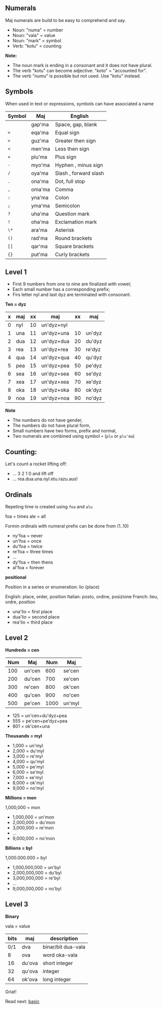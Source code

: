 ## Numerals 

Maj numerals are build to be easy to comprehend and say.

* Noun: "numa" = number
* Noun: "vala" = value
* Noun: "mark" = symbol
* Verb: "kotu" = counting

**Note:**

* The noun mark is ending in a consonant and it does not have plural.
* The verb "kotu" can become adjective: "koto" = "accounted for".
* The verb "numu" is possible but not used. Use "kotu" instead.

## Symbols

When used in text or expressions, symbols can have associated a name

Symbol | Maj    | English
-------|--------|---------------------
  ` `  | gap'ma | Space, gap, blank
  `=`  | eqa'ma | Equal sign
  `>`  | guz'ma | Greater then sign
  `<`  | men'ma | Less then sign
  `+`  | plu'ma | Plus sign 
  `-`  | myo'ma | Hyphen , minus sign 
  `/`  | oya'ma | Slash , forward slash 
  `.`  | ona'ma | Dot, full stop 
  `,`  | oma'ma | Comma 
  `:`  | yna'ma | Colon 
  `;`  | yma'ma | Semicolon 
  `?`  | uha'ma | Question mark 
  `!`  | oha'ma | Exclamation mark 
  `\*` | ara'ma | Asterisk 
  `()` | rad'ma | Round brackets 
  `[]` | qar'ma | Square brackets 
  `{}` | put'ma | Curly brackets 

## Level 1

* First 9 numbers from one to nine are finalized with vowel;
* Each small number has a corresponding prefix;
* Firs letter nyl and last dyz are terminated with consonant.

**Ten = dyz** 

x | maj  | xx | maj          | xx | maj    |
--|------|----|--------------|----|--------|
0 | nyl  | 10 | un'dyz+nyl   |    |        |
1 | una  | 11 | un'dyz+una   | 10 | un'dyz |
2 | dua  | 12 | un'dyz+dua   | 20 | du'dyz |
3 | rea  | 13 | un'dyz+rea   | 30 | re'dyz |
4 | qua  | 14 | un'dyz+qua   | 40 | qu'dyz |
5 | pea  | 15 | un'dyz+pea   | 50 | pe'dyz |
6 | sea  | 16 | un'dyz+sea   | 60 | se'dyz |
7 | xea  | 17 | un'dyz+xea   | 70 | xe'dyz |
8 | oka  | 18 | un'dyz+oka   | 80 | ok'dyz |
9 | noa  | 19 | un'dyz+noa   | 90 | no'dyz | 


**Note** 

* The numbers do not have gender,
* The numbers do not have plural form,
* Small numbers have two forms, prefix and normal,
* Two numerals are combined using symbol `+` (`plu` or `plu'ma`)

## Counting:

Let's count a rocket lifting off:

* ... 3 2 1 0 and lift off
* ... rea.dua.una.nyl.etu.razu.aus!
                                         
## Ordinals
         
Repeting time is created using `foa` and `alu`

foa  = times
ale  = all

Formin ordinals with numeral prefix can be done from (1..10)

* ny'foa = never
* un'foa = once
* du'foa = twice
* re'foa = three times
* ...
* dy'foa = then thens
* al'foa = forever
          
**positional**

Position in a series or enumeration: lio (place)

English: place, order, position
Italian: posto, ordine, posizione
Franch:  lieu,  ordre, position

* una'lio = first place
* dua'lio = second place
* rea'lio = third place

## Level 2

**Hundreds = cen**

 Num |  Maj     |  Num | Maj
-----|----------|------|-------------
 100 |  un'cen  |  600 |  se'cen
 200 |  du'cen  |  700 |  xe'cen
 300 |  re'cen  |  800 |  ok'cen
 400 |  qu'cen  |  900 |  no'cen
 500 |  pe'cen  | 1000 |  un'myl 


* 125 = un'cen+du'dyz+pea
* 555 = pe'cen+pe'dyz+pea
* 801 = ok'cen+una


**Thousands = myl**

* 1,000 = un'myl
* 2,000 = du'myl
* 3,000 = re'myl
* 4,000 = qu'myl
* 5,000 = pe'myl
* 6,000 = se'myl
* 7,000 = xe'myl
* 8,000 = ok'myl
* 9,000 = no'myl


**Millions  = mon**

1,000,000  = mon

* 1,000,000 = un'mon
* 2,000,000 = du'mon
* 3,000,000 = re'mon
* ...
* 9,000,000 = no'mon


**Billions = byl**

1,000.000.000   = byl


* 1,000,000,000 = un'byl
* 2,000,000,000 = du'byl
* 3,000,000,000 = re'byl
* ...
* 9,000,000,000 = no'byl


## Level 3

**Binary**

vala = value

bits| maj      | description
----|----------|----------------------
0/1 | dva      | binar/bit   dua-vala
8   | ova      | word        oka-vala
16  | du'ova   | short integer
32  | qu'ova   | integer
64  | ok'ova   | long integer

Griat!

Read next: [basic](basic.md)
